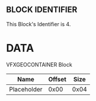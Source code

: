 ## BLOCK IDENTIFIER
This Block's Identifier is 4.
# DATA
VFXGEOCONTAINER Block

| Name | Offset | Size |
|--------|---------|------
| Placeholder | 0x00 | 0x04 |
